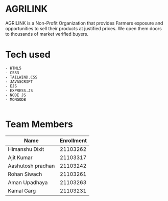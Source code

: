 # AGRILINK
AGRILINK is a Non-Profit Organization that provides Farmers exposure and opportunities to sell their products at justified prices. We open them doors to thousands of market verified buyers.

# Tech used 
```
- HTML5
- CSS3
- TAILWIND.CSS
- JAVASCRIPT 
- EJS
- EXPRESS.JS
- NODE JS
- MONGODB


```

# Team Members

| Name          |  Enrollment   |
| ------------- | ------------- |
| Himanshu Dixit  | 21103262  |
| Ajit Kumar  | 21103317  |
| Aashutosh pradhan  | 21103242  |
| Rohan Siwach  | 21103261  |
| Aman Upadhaya  | 21103263 |
| Kamal Garg  | 21103231  |
